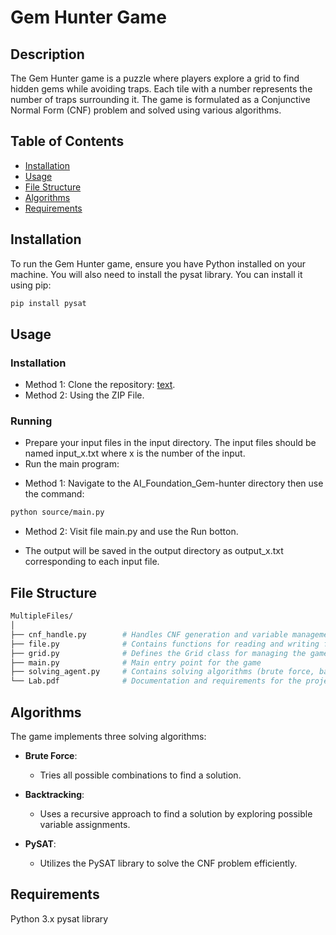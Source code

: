 # Gem Hunter Game

## Description
The Gem Hunter game is a puzzle where players explore a grid to find hidden gems while avoiding traps. Each tile with a number represents the number of traps surrounding it. The game is formulated as a Conjunctive Normal Form (CNF) problem and solved using various algorithms.

## Table of Contents
- [Installation](#installation)
- [Usage](#usage)
- [File Structure](#file-structure)
- [Algorithms](#algorithms)
- [Requirements](#requirements)

## Installation
To run the Gem Hunter game, ensure you have Python installed on your machine. You will also need to install the pysat library. You can install it using pip:

```bash
pip install pysat
```

## Usage
### Installation
- Method 1: Clone the repository: [text](https://github.com/Hacdess/AI_Foundation_Gem-hunter.git).
- Method 2: Using the ZIP File.
### Running
- Prepare your input files in the input directory. The input files should be named input_x.txt where x is the number of the input.
- Run the main program:
+ Method 1: Navigate to the AI_Foundation_Gem-hunter directory then use the command:
```bash
python source/main.py
```
+ Method 2: Visit file main.py and use the Run botton.
- The output will be saved in the output directory as output_x.txt corresponding to each input file.

## File Structure
``` bash
MultipleFiles/
│
├── cnf_handle.py        # Handles CNF generation and variable management
├── file.py              # Contains functions for reading and writing files
├── grid.py              # Defines the Grid class for managing the game grid
├── main.py              # Main entry point for the game
├── solving_agent.py     # Contains solving algorithms (brute force, backtracking, pysat)
└── Lab.pdf              # Documentation and requirements for the project
```

## Algorithms
The game implements three solving algorithms:

- **Brute Force**: 
  - Tries all possible combinations to find a solution.
  
- **Backtracking**: 
  - Uses a recursive approach to find a solution by exploring possible variable assignments.
  
- **PySAT**: 
  - Utilizes the PySAT library to solve the CNF problem efficiently.

## Requirements
Python 3.x
pysat library